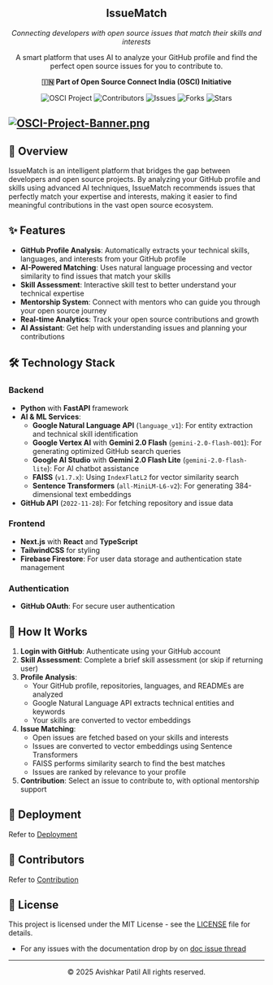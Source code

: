 <div align="center">
  <h2>IssueMatch</h2>
  <p><em>Connecting developers with open source issues that match their skills and interests</em></p>
  <p>A smart platform that uses AI to analyze your GitHub profile and find the perfect open source issues for you to contribute to.</p>
  
  <p><strong>🇮🇳 Part of Open Source Connect India (OSCI) Initiative</strong></p>
  
  <img src="https://img.shields.io/badge/OSCI-Project-orange" alt="OSCI Project">
  <img src="https://img.shields.io/github/contributors/AvishkarPatil/IssueMatch" alt="Contributors">
  <img src="https://img.shields.io/github/issues/AvishkarPatil/IssueMatch" alt="Issues">
  <img src="https://img.shields.io/github/forks/AvishkarPatil/IssueMatch" alt="Forks">
  <img src="https://img.shields.io/github/stars/AvishkarPatil/IssueMatch" alt="Stars">
</div>

[![OSCI-Project-Banner.png](https://i.postimg.cc/76mJvBmF/OSCI-Project-Banner.png)](https://postimg.cc/8JfzMb84)
---

## 🚀 Overview

IssueMatch is an intelligent platform that bridges the gap between developers and open source projects. By analyzing your GitHub profile and skills using advanced AI techniques, IssueMatch recommends issues that perfectly match your expertise and interests, making it easier to find meaningful contributions in the vast open source ecosystem.

## ✨ Features

- **GitHub Profile Analysis**: Automatically extracts your technical skills, languages, and interests from your GitHub profile
- **AI-Powered Matching**: Uses natural language processing and vector similarity to find issues that match your skills
- **Skill Assessment**: Interactive skill test to better understand your technical expertise
- **Mentorship System**: Connect with mentors who can guide you through your open source journey
- **Real-time Analytics**: Track your open source contributions and growth
- **AI Assistant**: Get help with understanding issues and planning your contributions

## 🛠️ Technology Stack

### Backend
- **Python** with **FastAPI** framework
- **AI & ML Services**:
  - **Google Natural Language API** (`language_v1`): For entity extraction and technical skill identification
  - **Google Vertex AI** with **Gemini 2.0 Flash** (`gemini-2.0-flash-001`): For generating optimized GitHub search queries
  - **Google AI Studio** with **Gemini 2.0 Flash Lite** (`gemini-2.0-flash-lite`): For AI chatbot assistance
  - **FAISS** (`v1.7.x`): Using `IndexFlatL2` for vector similarity search
  - **Sentence Transformers** (`all-MiniLM-L6-v2`): For generating 384-dimensional text embeddings
- **GitHub API** (`2022-11-28`): For fetching repository and issue data

### Frontend
- **Next.js** with **React** and **TypeScript**
- **TailwindCSS** for styling
- **Firebase Firestore**: For user data storage and authentication state management

### Authentication
- **GitHub OAuth**: For secure user authentication

## 🔄 How It Works

1. **Login with GitHub**: Authenticate using your GitHub account
2. **Skill Assessment**: Complete a brief skill assessment (or skip if returning user)
3. **Profile Analysis**:
   - Your GitHub profile, repositories, languages, and READMEs are analyzed
   - Google Natural Language API extracts technical entities and keywords
   - Your skills are converted to vector embeddings
4. **Issue Matching**:
   - Open issues are fetched based on your skills and interests
   - Issues are converted to vector embeddings using Sentence Transformers
   - FAISS performs similarity search to find the best matches
   - Issues are ranked by relevance to your profile
5. **Contribution**: Select an issue to contribute to, with optional mentorship support


## 🚀 Deployment

Refer to [Deployment](/DEPLOYMENT.md)

## 🤝 Contributors

Refer to [Contribution](/.github/CONTRIBUTING.md)


## 📄 License

This project is licensed under the MIT License - see the [LICENSE](LICENSE) file for details.

- For any issues with the documentation drop by on  [doc issue thread](https://github.com/AvishkarPatil/IssueMatch/issues/44)
---

<div align="center">
  <p>© 2025 Avishkar Patil All rights reserved.</p>
</div>
